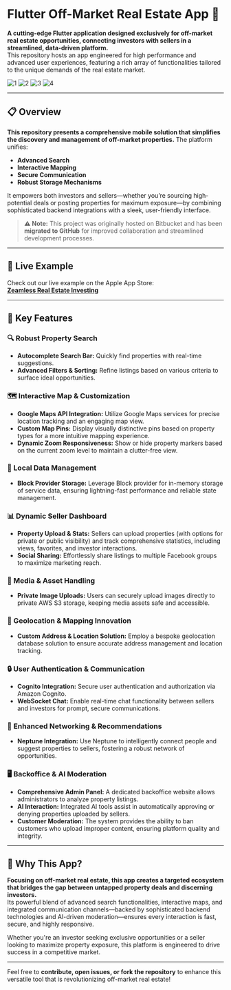 # Flutter Off-Market Real Estate App 🚀

**A cutting-edge Flutter application designed exclusively for off-market real estate opportunities, connecting investors with sellers in a streamlined, data-driven platform.**  
This repository hosts an app engineered for high performance and advanced user experiences, featuring a rich array of functionalities tailored to the unique demands of the real estate market.

![1](https://github.com/user-attachments/assets/eb5f9717-d7a6-4c3d-8097-646722abda97) ![2](https://github.com/user-attachments/assets/fa6adeab-bf70-47f5-b82f-8131a877ddc5) ![3](https://github.com/user-attachments/assets/4373271f-b1a5-421f-8102-3c937fb6ca15) ![4](https://github.com/user-attachments/assets/cc9850dd-39cc-48c2-830c-4c9b2eb1de22)

---

## 📋 Overview

**This repository presents a comprehensive mobile solution that simplifies the discovery and management of off-market properties.** The platform unifies:

- **Advanced Search**  
- **Interactive Mapping**  
- **Secure Communication**  
- **Robust Storage Mechanisms**

It empowers both investors and sellers—whether you’re sourcing high-potential deals or posting properties for maximum exposure—by combining sophisticated backend integrations with a sleek, user-friendly interface.

> **⚠️ Note:** This project was originally hosted on Bitbucket and has been **migrated to GitHub** for improved collaboration and streamlined development processes.

---

## 📱 Live Example

Check out our live example on the Apple App Store:  
[**Zeamless Real Estate Investing**](https://apps.apple.com/us/app/zeamless-real-estate-investing/id1630841817)

---

## 🔑 Key Features

### 🔍 Robust Property Search
- **Autocomplete Search Bar:** Quickly find properties with real-time suggestions.
- **Advanced Filters & Sorting:** Refine listings based on various criteria to surface ideal opportunities.

### 🗺️ Interactive Map & Customization
- **Google Maps API Integration:** Utilize Google Maps services for precise location tracking and an engaging map view.
- **Custom Map Pins:** Display visually distinctive pins based on property types for a more intuitive mapping experience.
- **Dynamic Zoom Responsiveness:** Show or hide property markers based on the current zoom level to maintain a clutter-free view.

### 💾 Local Data Management
- **Block Provider Storage:** Leverage Block provider for in-memory storage of service data, ensuring lightning-fast performance and reliable state management.

### 📊 Dynamic Seller Dashboard
- **Property Upload & Stats:** Sellers can upload properties (with options for private or public visibility) and track comprehensive statistics, including views, favorites, and investor interactions.
- **Social Sharing:** Effortlessly share listings to multiple Facebook groups to maximize marketing reach.

### 📸 Media & Asset Handling
- **Private Image Uploads:** Users can securely upload images directly to private AWS S3 storage, keeping media assets safe and accessible.

### 📍 Geolocation & Mapping Innovation
- **Custom Address & Location Solution:** Employ a bespoke geolocation database solution to ensure accurate address management and location tracking.

### 🔒 User Authentication & Communication
- **Cognito Integration:** Secure user authentication and authorization via Amazon Cognito.
- **WebSocket Chat:** Enable real-time chat functionality between sellers and investors for prompt, secure communications.

### 🤝 Enhanced Networking & Recommendations
- **Neptune Integration:** Use Neptune to intelligently connect people and suggest properties to sellers, fostering a robust network of opportunities.

### 🖥️ Backoffice & AI Moderation
- **Comprehensive Admin Panel:** A dedicated backoffice website allows administrators to analyze property listings.
- **AI Interaction:** Integrated AI tools assist in automatically approving or denying properties uploaded by sellers.
- **Customer Moderation:** The system provides the ability to ban customers who upload improper content, ensuring platform quality and integrity.

---

## 🎯 Why This App?

**Focusing on off-market real estate, this app creates a targeted ecosystem that bridges the gap between untapped property deals and discerning investors.**  
Its powerful blend of advanced search functionalities, interactive maps, and integrated communication channels—backed by sophisticated backend technologies and AI-driven moderation—ensures every interaction is fast, secure, and highly responsive.

Whether you're an investor seeking exclusive opportunities or a seller looking to maximize property exposure, this platform is engineered to drive success in a competitive market.

---

Feel free to **contribute, open issues, or fork the repository** to enhance this versatile tool that is revolutionizing off-market real estate!

